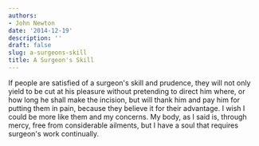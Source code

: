 ```yaml
---
authors:
- John Newton
date: '2014-12-19'
description: ''
draft: false
slug: a-surgeons-skill
title: A Surgeon's Skill
---
```


If people are satisfied of a surgeon's skill and prudence, they will not only yield to be cut at his pleasure without pretending to direct him where, or how long he shall make the incision, but will thank him and pay him for putting them in pain, because they believe it for their advantage. I wish I could be more like them and my concerns. My body, as I said is, through mercy, free from considerable ailments, but I have a soul that requires surgeon's work continually.